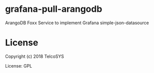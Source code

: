 # grafana-pull-arangodb

ArangoDB Foxx Service to implement Grafana simple-json-datasource

# License

Copyright (c) 2018 TelcoSYS

License: GPL